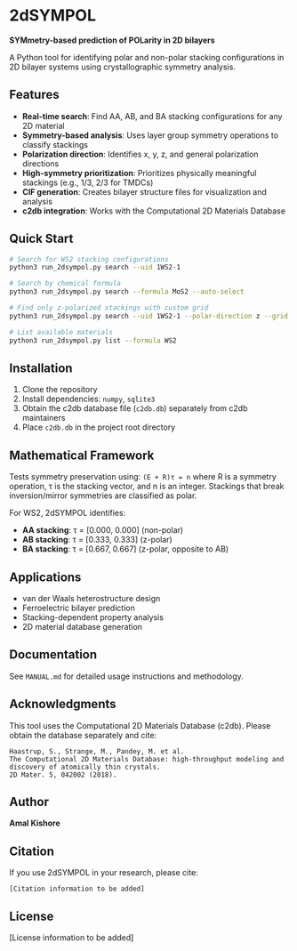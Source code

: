 # 2dSYMPOL

**SYMmetry-based prediction of POLarity in 2D bilayers**

A Python tool for identifying polar and non-polar stacking configurations in 2D bilayer systems using crystallographic symmetry analysis.

## Features

- **Real-time search**: Find AA, AB, and BA stacking configurations for any 2D material
- **Symmetry-based analysis**: Uses layer group symmetry operations to classify stackings
- **Polarization direction**: Identifies x, y, z, and general polarization directions
- **High-symmetry prioritization**: Prioritizes physically meaningful stackings (e.g., 1/3, 2/3 for TMDCs)
- **CIF generation**: Creates bilayer structure files for visualization and analysis
- **c2db integration**: Works with the Computational 2D Materials Database

## Quick Start

```bash
# Search for WS2 stacking configurations
python3 run_2dsympol.py search --uid 1WS2-1

# Search by chemical formula
python3 run_2dsympol.py search --formula MoS2 --auto-select

# Find only z-polarized stackings with custom grid
python3 run_2dsympol.py search --uid 1WS2-1 --polar-direction z --grid 60

# List available materials
python3 run_2dsympol.py list --formula WS2
```

## Installation

1. Clone the repository
2. Install dependencies: `numpy`, `sqlite3`
3. Obtain the c2db database file (`c2db.db`) separately from c2db maintainers
4. Place `c2db.db` in the project root directory

## Mathematical Framework

Tests symmetry preservation using: `(E + R)τ = n` where R is a symmetry operation, τ is the stacking vector, and n is an integer. Stackings that break inversion/mirror symmetries are classified as polar.

For WS2, 2dSYMPOL identifies:
- **AA stacking**: τ = [0.000, 0.000] (non-polar)
- **AB stacking**: τ = [0.333, 0.333] (z-polar)
- **BA stacking**: τ = [0.667, 0.667] (z-polar, opposite to AB)

## Applications

- van der Waals heterostructure design
- Ferroelectric bilayer prediction
- Stacking-dependent property analysis
- 2D material database generation

## Documentation

See `MANUAL.md` for detailed usage instructions and methodology.

## Acknowledgments

This tool uses the Computational 2D Materials Database (c2db). Please obtain the database separately and cite:
```
Haastrup, S., Strange, M., Pandey, M. et al. 
The Computational 2D Materials Database: high-throughput modeling and discovery of atomically thin crystals. 
2D Mater. 5, 042002 (2018).
```

## Author

**Amal Kishore**

## Citation

If you use 2dSYMPOL in your research, please cite:
```
[Citation information to be added]
```

## License

[License information to be added]